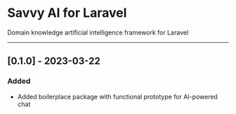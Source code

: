 # Savvy AI for Laravel
Domain knowledge artificial intelligence framework for Laravel

---
## [0.1.0] - 2023-03-22

### Added
- Added boilerplace package with functional prototype for AI-powered chat
